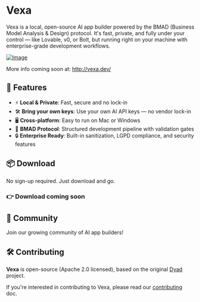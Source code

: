 # Vexa

Vexa is a local, open-source AI app builder powered by the BMAD (Business Model Analysis & Design) protocol. It's fast, private, and fully under your control — like Lovable, v0, or Bolt, but running right on your machine with enterprise-grade development workflows.

[![Image](https://github.com/user-attachments/assets/f6c83dfc-6ffd-4d32-93dd-4b9c46d17790)](http://vexa.dev/)

More info coming soon at: http://vexa.dev/

## 🚀 Features

- ⚡️ **Local & Private**: Fast, secure and no lock-in
- 🛠 **Bring your own keys**: Use your own AI API keys — no vendor lock-in
- 🖥️ **Cross-platform**: Easy to run on Mac or Windows
- 🎯 **BMAD Protocol**: Structured development pipeline with validation gates
- 🔒 **Enterprise Ready**: Built-in sanitization, LGPD compliance, and security features

## 📦 Download

No sign-up required. Just download and go.

### 👉 Download coming soon

## 🤝 Community

Join our growing community of AI app builders!

## 🛠️ Contributing

**Vexa** is open-source (Apache 2.0 licensed), based on the original [Dyad](https://github.com/dyad-sh/dyad) project.

If you're interested in contributing to Vexa, please read our [contributing](./CONTRIBUTING.md) doc.
